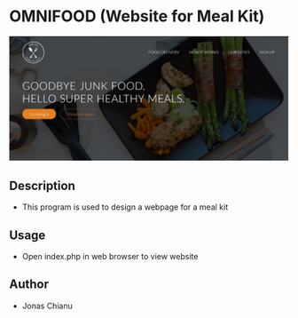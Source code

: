 # OMNIFOOD (Website for Meal Kit)
![Test Image 1](frontpage.jpg)

## Description
* This program is used to design a webpage for a meal kit
 
## Usage
* Open index.php in web browser to view website

## Author
* Jonas Chianu


